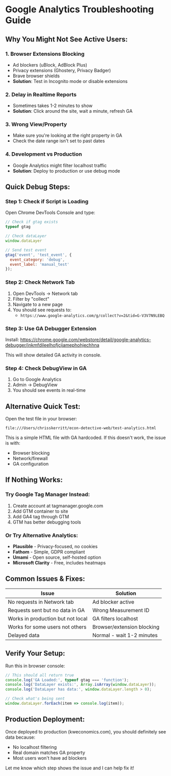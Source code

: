 # Google Analytics Troubleshooting Guide

## Why You Might Not See Active Users:

### 1. **Browser Extensions Blocking**
- Ad blockers (uBlock, AdBlock Plus)
- Privacy extensions (Ghostery, Privacy Badger)
- Brave browser shields
- **Solution**: Test in Incognito mode or disable extensions

### 2. **Delay in Realtime Reports**
- Sometimes takes 1-2 minutes to show
- **Solution**: Click around the site, wait a minute, refresh GA

### 3. **Wrong View/Property**
- Make sure you're looking at the right property in GA
- Check the date range isn't set to past dates

### 4. **Development vs Production**
- Google Analytics might filter localhost traffic
- **Solution**: Deploy to production or use debug mode

## Quick Debug Steps:

### Step 1: Check if Script is Loading
Open Chrome DevTools Console and type:
```javascript
// Check if gtag exists
typeof gtag

// Check dataLayer
window.dataLayer

// Send test event
gtag('event', 'test_event', {
  event_category: 'debug',
  event_label: 'manual_test'
});
```

### Step 2: Check Network Tab
1. Open DevTools → Network tab
2. Filter by "collect"
3. Navigate to a new page
4. You should see requests to:
   - `https://www.google-analytics.com/g/collect?v=2&tid=G-V3V7N9LEBQ`

### Step 3: Use GA Debugger Extension
Install: https://chrome.google.com/webstore/detail/google-analytics-debugger/jnkmfdileelhofjcijamephohjechhna

This will show detailed GA activity in console.

### Step 4: Check DebugView in GA
1. Go to Google Analytics
2. Admin → DebugView
3. You should see events in real-time

## Alternative Quick Test:

Open the test file in your browser:
```
file:///Users/chrisskerritt/econ-detective-web/test-analytics.html
```

This is a simple HTML file with GA hardcoded. If this doesn't work, the issue is with:
- Browser blocking
- Network/firewall
- GA configuration

## If Nothing Works:

### Try Google Tag Manager Instead:
1. Create account at tagmanager.google.com
2. Add GTM container to site
3. Add GA4 tag through GTM
4. GTM has better debugging tools

### Or Try Alternative Analytics:
- **Plausible** - Privacy-focused, no cookies
- **Fathom** - Simple, GDPR compliant  
- **Umami** - Open source, self-hosted option
- **Microsoft Clarity** - Free, includes heatmaps

## Common Issues & Fixes:

| Issue | Solution |
|-------|----------|
| No requests in Network tab | Ad blocker active |
| Requests sent but no data in GA | Wrong Measurement ID |
| Works in production but not local | GA filters localhost |
| Works for some users not others | Browser/extension blocking |
| Delayed data | Normal - wait 1-2 minutes |

## Verify Your Setup:

Run this in browser console:
```javascript
// This should all return true
console.log('GA Loaded:', typeof gtag === 'function');
console.log('DataLayer exists:', Array.isArray(window.dataLayer));
console.log('DataLayer has data:', window.dataLayer.length > 0);

// Check what's being sent
window.dataLayer.forEach(item => console.log(item));
```

## Production Deployment:

Once deployed to production (kweconomics.com), you should definitely see data because:
- No localhost filtering
- Real domain matches GA property
- Most users won't have ad blockers

Let me know which step shows the issue and I can help fix it!
